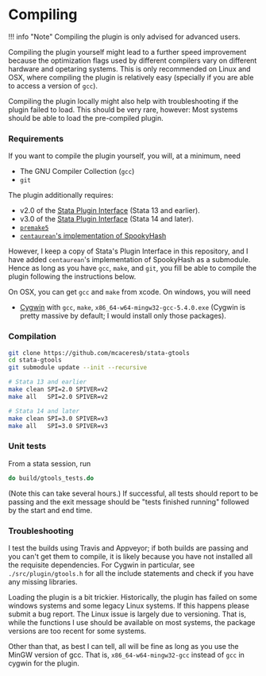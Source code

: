 Compiling
=========

!!! info "Note"
    Compiling the plugin is only advised for advanced users.

Compiling the plugin yourself might lead to a further speed improvement
because the optimization flags used by different compilers vary on
different hardware and opetaring systems. This is only recommended on
Linux and OSX, where compiling the plugin is relatively easy (specially
if you are able to access a version of `gcc`).

Compiling the plugin locally might also help with troubleshooting if the
plugin failed to load. This should be very rare, however: Most systems
should be able to load the pre-compiled plugin.

### Requirements

If you want to compile the plugin yourself, you will, at a minimum, need

- The GNU Compiler Collection (`gcc`)
- `git`

The plugin additionally requires:

- v2.0 of the [Stata Plugin Interface](https://stata.com/plugins/version2) (Stata 13 and earlier).
- v3.0 of the [Stata Plugin Interface](https://stata.com/plugins) (Stata 14 and later).
- [`premake5`](https://premake.github.io)
- [`centaurean`'s implementation of SpookyHash](https://github.com/centaurean/spookyhash)

However, I keep a copy of Stata's Plugin Interface in this repository, and I
have added `centaurean`'s implementation of SpookyHash as a submodule.  Hence
as long as you have `gcc`, `make`, and `git`, you fill be able to compile the
plugin following the instructions below.

On OSX, you can get `gcc` and `make` from xcode. On windows, you will need

- [Cygwin](https://cygwin.com) with `gcc`, `make`, `x86_64-w64-mingw32-gcc-5.4.0.exe`
  (Cygwin is pretty massive by default; I would install only those packages).

### Compilation

```bash
git clone https://github.com/mcaceresb/stata-gtools
cd stata-gtools
git submodule update --init --recursive

# Stata 13 and earlier
make clean SPI=2.0 SPIVER=v2
make all   SPI=2.0 SPIVER=v2

# Stata 14 and later
make clean SPI=3.0 SPIVER=v3
make all   SPI=3.0 SPIVER=v3
```

### Unit tests

From a stata session, run
```stata
do build/gtools_tests.do
```

(Note this can take several hours.)  If successful, all tests should report to
be passing and the exit message should be "tests finished running" followed by
the start and end time.

### Troubleshooting

I test the builds using Travis and Appveyor; if both builds are passing
and you can't get them to compile, it is likely because you have not
installed all the requisite dependencies. For Cygwin in particular, see
`./src/plugin/gtools.h` for all the include statements and check if you
have any missing libraries.

Loading the plugin is a bit trickier. Historically, the plugin has
failed on some windows systems and some legacy Linux systems.  If this
happens please submit a bug report. The Linux issue is largely due to
versioning. That is, while the functions I use should be available on
most systems, the package versions are too recent for some systems.

Other than that, as best I can tell, all will be fine as long as you use
the MinGW version of gcc. That is, `x86_64-w64-mingw32-gcc` instead of
`gcc` in cygwin for the plugin.

